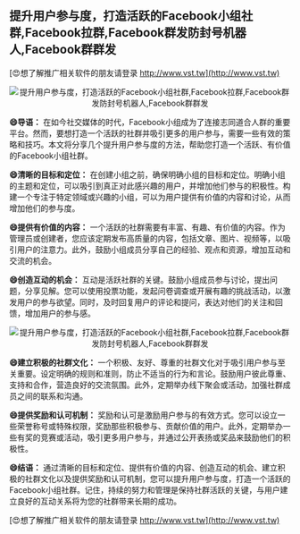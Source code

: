 ## **提升用户参与度，打造活跃的Facebook小组社群,Facebook拉群,Facebook群发防封号机器人,Facebook群群发**

[😍想了解推广相关软件的朋友请登录 http://www.vst.tw](http://www.vst.tw)

 <center><img src="https://vst.tw/MP4/tuiguang/png/0.png" alt="提升用户参与度，打造活跃的Facebook小组社群,Facebook拉群,Facebook群发防封号机器人,Facebook群群发"></center>

**😄导语：**
在如今社交媒体的时代，Facebook小组成为了连接志同道合人群的重要平台。然而，要想打造一个活跃的社群并吸引更多的用户参与，需要一些有效的策略和技巧。本文将分享几个提升用户参与度的方法，帮助您打造一个活跃、有价值的Facebook小组社群。

**😄清晰的目标和定位：**
在创建小组之前，确保明确小组的目标和定位。明确小组的主题和定位，可以吸引到真正对此感兴趣的用户，并增加他们参与的积极性。构建一个专注于特定领域或兴趣的小组，可以为用户提供有价值的内容和讨论，从而增加他们的参与度。

**😄提供有价值的内容：**
一个活跃的社群需要有丰富、有趣、有价值的内容。作为管理员或创建者，您应该定期发布高质量的内容，包括文章、图片、视频等，以吸引用户的注意力。此外，鼓励小组成员分享自己的经验、观点和资源，增加互动和交流的机会。

**😄创造互动的机会：**
互动是活跃社群的关键。鼓励小组成员参与讨论，提出问题，分享见解。您可以使用投票功能，发起问卷调查或开展有趣的挑战活动，以激发用户的参与欲望。同时，及时回复用户的评论和提问，表达对他们的关注和回馈，增加用户的参与感。

 <center><img src="https://vst.tw/MP4/tuiguang/png/6.png" alt="提升用户参与度，打造活跃的Facebook小组社群,Facebook拉群,Facebook群发防封号机器人,Facebook群群发"></center>

**😄建立积极的社群文化：**
一个积极、友好、尊重的社群文化对于吸引用户参与至关重要。设定明确的规则和准则，防止不适当的行为和言论。鼓励用户彼此尊重、支持和合作，营造良好的交流氛围。此外，定期举办线下聚会或活动，加强社群成员之间的联系和沟通。

**😄提供奖励和认可机制：**
奖励和认可是激励用户参与的有效方式。您可以设立一些荣誉称号或特殊权限，奖励那些积极参与、贡献价值的用户。此外，定期举办一些有奖的竞赛或活动，吸引更多用户参与，并通过公开表扬或奖品来鼓励他们的积极性。

**😄结语：**
通过清晰的目标和定位、提供有价值的内容、创造互动的机会、建立积极的社群文化以及提供奖励和认可机制，您可以提升用户参与度，打造一个活跃的Facebook小组社群。记住，持续的努力和管理是保持社群活跃的关键，与用户建立良好的互动关系将为您的社群带来长期的成功。

[😍想了解推广相关软件的朋友请登录 http://www.vst.tw](http://www.vst.tw)



